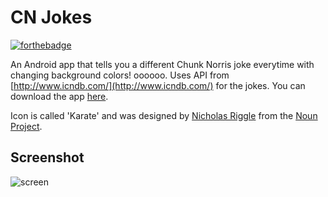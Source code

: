 # CN Jokes

[![forthebadge](http://forthebadge.com/badges/fuck-it-ship-it.svg)](http://forthebadge.com)

An Android app that tells you a different Chunk Norris joke everytime with changing background colors! oooooo. Uses API from [http://www.icndb.com/](http://www.icndb.com/) for the jokes. You can download the app [here](https://play.google.com/store/apps/details?id=com.fisheradelakin.cnjokes).

Icon is called 'Karate' and was designed by [Nicholas Riggle](http://www.thenounproject.com/NickR) from the [Noun Project](http://www.thenounproject.com).

## Screenshot
![screen](http://i.imgur.com/oEupvA8.png "screenshot")
